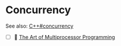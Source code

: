 # Concurrency

See also: [C++#concurrency](cpp.md#concurrency)

- [ ] 📘 [The Art of Multiprocessor Programming](https://www.amazon.com/Art-Multiprocessor-Programming-Maurice-Herlihy/dp/0124159508)

